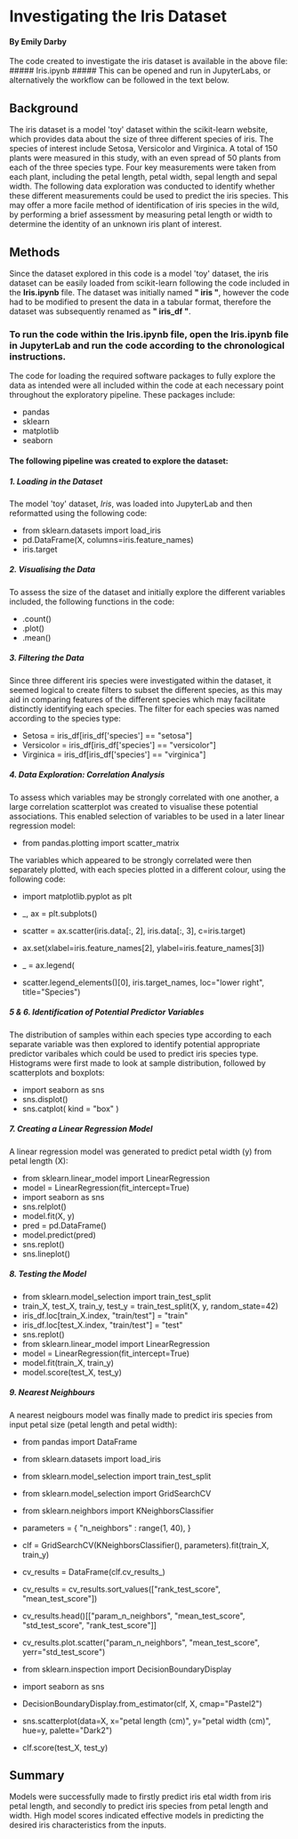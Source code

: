 # Investigating the Iris Dataset # 
#### By Emily Darby ####

The code created to investigate the iris dataset is available in the above file: ##### Iris.ipynb #####
This can be opened and run in JupyterLabs, or alternatively the workflow can be followed in the text below.

## Background ##

The iris dataset is a model 'toy' dataset within the scikit-learn website, which provides data about the size of three different species of iris. The species of interest include Setosa, Versicolor and Virginica. A total of 150 plants were measured in this study, with an even spread of 50 plants from each of the three species type. Four key measurements were taken from each plant, including the petal length, petal width, sepal length and sepal width. 
The following data exploration was conducted to identify whether these different measurements could be used to predict the iris species. This may offer a more facile method of identification of iris species in the wild, by performing a brief assessment by measuring petal length or width to determine the identity of an unknown iris plant of interest.

## Methods ##

Since the dataset explored in this code is a model 'toy' dataset, the iris dataset can be easily loaded from scikit-learn following the code included in the **Iris.ipynb** file. The dataset was initially named **" iris "**, however the code had to be modified to present the data in a tabular format, therefore the dataset was subsequently renamed as **" iris_df "**.

 ### To run the code within the **Iris.ipynb** file, open the **Iris.ipynb** file in JupyterLab and run the code according to the chronological instructions. ###
 The code for loading the required software packages to fully explore the data as intended were all included within the code at each necessary point throughout the exploratory pipeline. 
These packages include:
- pandas
- sklearn
- matplotlib
- seaborn

#### The following pipeline was created to explore the dataset: ####

##### 1. Loading in the Dataset #####
The model 'toy' dataset, *Iris*, was loaded into JupyterLab and then reformatted using the following code:

 - from sklearn.datasets import load_iris
 - pd.DataFrame(X, columns=iris.feature_names)
 - iris.target

##### 2. Visualising the Data #####
To assess the size of the dataset and initially explore the different variables included, the following functions in the code:

- .count()
- .plot()
- .mean()

##### 3. Filtering the Data #####
Since three different iris species were investigated within the dataset, it seemed logical to create filters to subset the different species, as this may aid in comparing features of the different species which may facilitate distinctly identifying each species. The filter for each species was named according to the species type:

- Setosa = iris_df[iris_df['species'] == "setosa"]
- Versicolor = iris_df[iris_df['species'] == "versicolor"]
- Virginica = iris_df[iris_df['species'] == "virginica"]

##### 4. Data Exploration: Correlation Analysis #####
To assess which variables may be strongly correlated with one another, a large correlation scatterplot was created to visualise these potential associations. This enabled selection of variables to be used in a later linear regression model:

- from pandas.plotting import scatter_matrix

The variables which appeared to be strongly correlated were then separately plotted, with each species plotted in a different colour, using the following code:

- import matplotlib.pyplot as plt

- _, ax = plt.subplots()
- scatter = ax.scatter(iris.data[:, 2], iris.data[:, 3], c=iris.target)
- ax.set(xlabel=iris.feature_names[2], ylabel=iris.feature_names[3])
- _ = ax.legend(
- scatter.legend_elements()[0], iris.target_names, loc="lower right", title="Species")

##### 5 & 6. Identification of Potential Predictor Variables #####
The distribution of samples within each species type according to each separate variable was then explored to identify potential appropriate predictor varibales which could be used to predict iris species type. Histograms were first made to look at sample distribution, followed by scatterplots and boxplots:

- import seaborn as sns
- sns.displot()
- sns.catplot( kind = "box" )

##### 7. Creating a Linear Regression Model #####
A linear regression model was generated to predict petal width (y) from petal length (X):

- from sklearn.linear_model import LinearRegression
- model = LinearRegression(fit_intercept=True)
- import seaborn as sns 
- sns.relplot()
- model.fit(X, y)
- pred = pd.DataFrame()
- model.predict(pred)
- sns.replot()
- sns.lineplot()

#####  8. Testing the Model #####

- from sklearn.model_selection import train_test_split
- train_X, test_X, train_y, test_y = train_test_split(X, y, random_state=42)
- iris_df.loc[train_X.index, "train/test"] = "train"
- iris_df.loc[test_X.index, "train/test"] = "test"
- sns.replot()
- from sklearn.linear_model import LinearRegression
- model = LinearRegression(fit_intercept=True)
- model.fit(train_X, train_y)
- model.score(test_X, test_y)

##### 9. Nearest Neighbours #####
A nearest neigbours model was finally made to predict iris species from input petal size (petal length and petal width):

- from pandas import DataFrame
- from sklearn.datasets import load_iris
- from sklearn.model_selection import train_test_split

- from sklearn.model_selection import GridSearchCV
- from sklearn.neighbors import KNeighborsClassifier
- parameters = {
    "n_neighbors" : range(1, 40),
}
- clf = GridSearchCV(KNeighborsClassifier(), parameters).fit(train_X, train_y)

- cv_results = DataFrame(clf.cv_results_)
- cv_results = cv_results.sort_values(["rank_test_score", "mean_test_score"])
- cv_results.head()[["param_n_neighbors", "mean_test_score", "std_test_score", "rank_test_score"]]
- cv_results.plot.scatter("param_n_neighbors", "mean_test_score", yerr="std_test_score")

- from sklearn.inspection import DecisionBoundaryDisplay
- import seaborn as sns
- DecisionBoundaryDisplay.from_estimator(clf, X, cmap="Pastel2")
- sns.scatterplot(data=X, x="petal length (cm)", y="petal width (cm)", hue=y, palette="Dark2")
- clf.score(test_X, test_y)

## Summary ##
Models were successfully made to firstly predict iris etal width from iris petal length, and secondly to predict iris species from petal length and width. High model scores indicated effective models in predicting the desired iris characteristics from the inputs.





